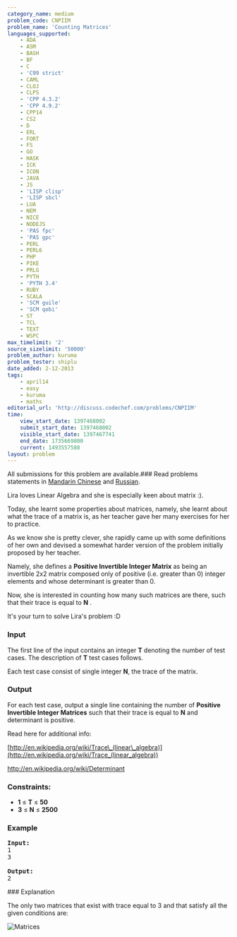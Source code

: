 ```yaml
---
category_name: medium
problem_code: CNPIIM
problem_name: 'Counting Matrices'
languages_supported:
    - ADA
    - ASM
    - BASH
    - BF
    - C
    - 'C99 strict'
    - CAML
    - CLOJ
    - CLPS
    - 'CPP 4.3.2'
    - 'CPP 4.9.2'
    - CPP14
    - CS2
    - D
    - ERL
    - FORT
    - FS
    - GO
    - HASK
    - ICK
    - ICON
    - JAVA
    - JS
    - 'LISP clisp'
    - 'LISP sbcl'
    - LUA
    - NEM
    - NICE
    - NODEJS
    - 'PAS fpc'
    - 'PAS gpc'
    - PERL
    - PERL6
    - PHP
    - PIKE
    - PRLG
    - PYTH
    - 'PYTH 3.4'
    - RUBY
    - SCALA
    - 'SCM guile'
    - 'SCM qobi'
    - ST
    - TCL
    - TEXT
    - WSPC
max_timelimit: '2'
source_sizelimit: '50000'
problem_author: kuruma
problem_tester: shiplu
date_added: 2-12-2013
tags:
    - april14
    - easy
    - kuruma
    - maths
editorial_url: 'http://discuss.codechef.com/problems/CNPIIM'
time:
    view_start_date: 1397468002
    submit_start_date: 1397468002
    visible_start_date: 1397467741
    end_date: 1735669800
    current: 1493557588
layout: problem
---
```

All submissions for this problem are available.###  Read problems statements in [Mandarin Chinese](http://www.codechef.com/download/translated/APRIL14/mandarin/CNPIIM.pdf) and [Russian](http://www.codechef.com/download/translated/APRIL14/russian/CNPIIM.pdf).

Lira loves Linear Algebra and she is especially keen about matrix :).

Today, she learnt some properties about matrices, namely, she learnt about what the trace of a matrix is, as her teacher gave her many exercises for her to practice.

As we know she is pretty clever, she rapidly came up with some definitions of her own and devised a somewhat harder version of the problem initially proposed by her teacher.

Namely, she defines a **Positive Invertible Integer Matrix** as being an invertible 2x2 matrix composed only of positive (i.e. greater than 0) integer elements and whose determinant is greater than 0.

Now, she is interested in counting how many such matrices are there, such that their trace is equal to **N** .

It's your turn to solve Lira's problem :D

### Input

The first line of the input contains an integer **T** denoting the number of test cases. The description of **T** test cases follows. 

Each test case consist of single integer **N**, the trace of the matrix.

### Output

For each test case, output a single line containing the number of **Positive Invertible Integer Matrices** such that their trace is equal to **N** and determinant is positive.

Read here for additional info:

[http://en.wikipedia.org/wiki/Trace\_(linear\_algebra)](http://en.wikipedia.org/wiki/Trace_(linear_algebra))

<http://en.wikipedia.org/wiki/Determinant>

### Constraints:

- **1** ≤ **T** ≤ **50**
- **3** ≤ **N** ≤ **2500**

### Example

<pre><b>Input:</b>
1
3

<b>Output:</b>
2	
</pre>### Explanation

The only two matrices that exist with trace equal to 3 and that satisfy all the given conditions are:

![Matrices](/download/extimages/0a3c6a4adf4feefa0ff7eb3765ac8959.gif)
